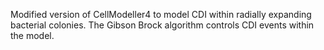 Modified version of CellModeller4 to model CDI within radially expanding bacterial colonies. The Gibson Brock algorithm controls CDI events within the model.

